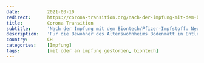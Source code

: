 ```yaml
---
date:          2021-03-10
redirect:      https://corona-transition.org/nach-der-impfung-mit-dem-biontech-pfizer-impfstoff-neun-tote-in-luzerner
title:         Corona Transition
subtitle:      'Nach der Impfung mit dem Biontech/Pfizer-Impfstoff: Neun Tote in Luzerner Altersheim'
description:   'Für die Bewohner des Alterswohnheims Bodenmatt in Entlebuch hätte das neue Jahr kaum schlechter beginnen können. Zwischen dem 11. Januar und dem 8. (...)'
country:       CH
categories:    [Impfung]
tags:          [mit oder an impfung gestorben, biontech]
---
```

